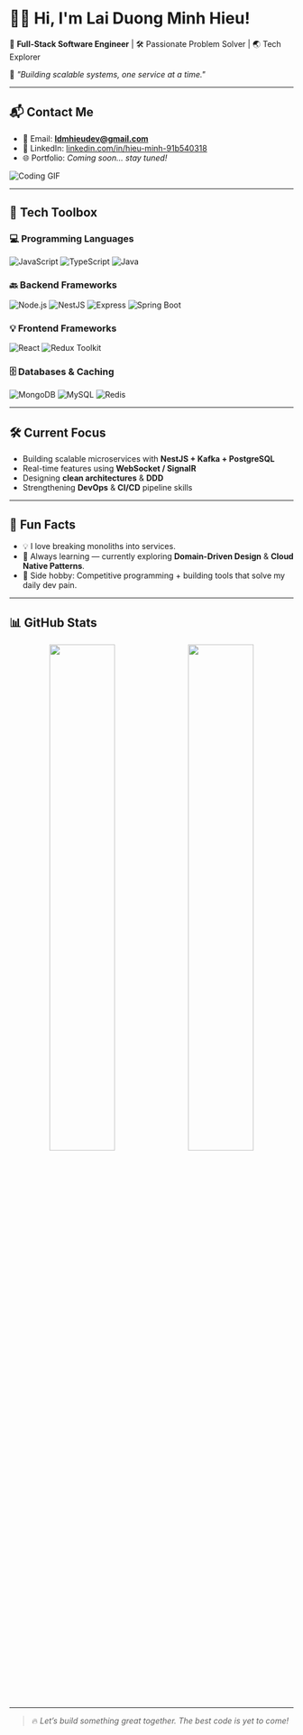 # 👨‍💻 Hi, I'm Lai Duong Minh Hieu!

🚀 **Full-Stack Software Engineer** | 🛠️ Passionate Problem Solver | 🌏 Tech Explorer  

💬 *"Building scalable systems, one service at a time."*

---

## 📬 Contact Me  

- 📧 Email: **ldmhieudev@gmail.com**  
- 💼 LinkedIn: [linkedin.com/in/hieu-minh-91b540318](https://www.linkedin.com/in/hieu-minh-91b540318/)  
- 🌐 Portfolio: *Coming soon... stay tuned!*  

![Coding GIF](https://media0.giphy.com/media/v1.Y2lkPTc5MGI3NjExZWl1cWFuOGRteGQzMXdscmpsdmJzOTA1bHp2bGVwajJzaG82czk0NyZlcD12MV9pbnRlcm5hbF9naWZfYnlfaWQmY3Q9Zw/mCRJDo24UvJMA/giphy.gif)

---

## 🧰 Tech Toolbox

### 💻 Programming Languages
![JavaScript](https://img.shields.io/badge/-JavaScript-F7DF1E?style=flat-square&logo=javascript&logoColor=black)
![TypeScript](https://img.shields.io/badge/-TypeScript-3178C6?style=flat-square&logo=typescript&logoColor=white)
![Java](https://img.shields.io/badge/-Java-007396?style=flat-square&logo=java&logoColor=white)

### 🔙 Backend Frameworks
![Node.js](https://img.shields.io/badge/-Node.js-339933?style=flat-square&logo=node.js&logoColor=white)
![NestJS](https://img.shields.io/badge/-NestJS-E0234E?style=flat-square&logo=nestjs&logoColor=white)
![Express](https://img.shields.io/badge/-Express.js-000000?style=flat-square&logo=express&logoColor=white)
![Spring Boot](https://img.shields.io/badge/-Spring%20Boot-6DB33F?style=flat-square&logo=spring-boot&logoColor=white)

### 💡 Frontend Frameworks
![React](https://img.shields.io/badge/-React-61DAFB?style=flat-square&logo=react&logoColor=black)
![Redux Toolkit](https://img.shields.io/badge/-Redux%20Toolkit-764ABC?style=flat-square&logo=redux&logoColor=white)

### 🗄️ Databases & Caching
![MongoDB](https://img.shields.io/badge/-MongoDB-47A248?style=flat-square&logo=mongodb&logoColor=white)
![MySQL](https://img.shields.io/badge/-MySQL-4479A1?style=flat-square&logo=mysql&logoColor=white)
![Redis](https://img.shields.io/badge/-Redis-DC382D?style=flat-square&logo=redis&logoColor=white)

---

## 🛠️ Current Focus

- Building scalable microservices with **NestJS + Kafka + PostgreSQL**
- Real-time features using **WebSocket / SignalR**
- Designing **clean architectures** & **DDD**
- Strengthening **DevOps** & **CI/CD** pipeline skills

---

## 🧠 Fun Facts

- 💡 I love breaking monoliths into services.
- 🌱 Always learning — currently exploring **Domain-Driven Design** & **Cloud Native Patterns**.
- 🧩 Side hobby: Competitive programming + building tools that solve my daily dev pain.

---

## 📊 GitHub Stats

<p align="center">
  <img src="https://github-readme-stats.vercel.app/api?username=ldmhieudev&show_icons=true&theme=radical" width="48%" />
  <img src="https://github-readme-streak-stats.herokuapp.com/?user=ldmhieudev&theme=radical" width="48%" />
</p>

---

> 🔥 *Let’s build something great together. The best code is yet to come!*

